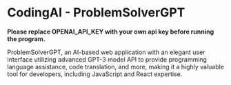 # CodingAI - ProblemSolverGPT

**Please replace OPENAI_API_KEY with your own api key before running the program.**

ProblemSolverGPT, an AI-based web application with an elegant user interface utilizing advanced GPT-3 model API to provide programming language assistance, code translation, and more, making it a highly valuable tool for developers, including JavaScript and React expertise.
